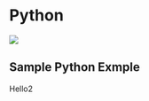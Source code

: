 
# Python

<img src="https://travis-ci.org/tpatil2/Python.svg?branch=master"/>

## Sample Python Exmple

Hello2
